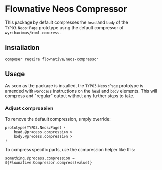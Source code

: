 # Flownative Neos Compressor

This package by default compresses the `head` and `body` of the `TYPO3.Neos:Page` prototype
using the default compressor of `wyrihaximus/html-compress`.

## Installation

`composer require flownative/neos-compressor`

## Usage

As soon as the package is installed, the `TYPO3.Neos:Page` prototype is amended with `@process`
instructions on the `head` and `body` elements. This will compress and "regular" output without
any further steps to take.

### Adjust compression

To remove the default compression, simply override:

```
prototype(TYPO3.Neos:Page) {
    head.@process.compression >
    body.@process.compression >
}
```

To compress specific parts, use the compression helper like this:

```
something.@process.compression = ${Flownative.Compressor.compress(value)}
```
